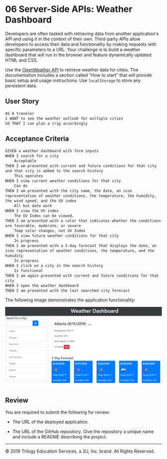 # 06 Server-Side APIs: Weather Dashboard

Developers are often tasked with retrieving data from another application's API and using it in the context of their own. Third-party APIs allow developers to access their data and functionality by making requests with specific parameters to a URL. Your challenge is to build a weather dashboard that will run in the browser and feature dynamically updated HTML and CSS.

Use the [OpenWeather API](https://openweathermap.org/api) to retrieve weather data for cities. The documentation includes a section called "How to start" that will provide basic setup and usage instructions. Use `localStorage` to store any persistent data.

## User Story

```
AS A traveler
I WANT to see the weather outlook for multiple cities
SO THAT I can plan a trip accordingly
```

## Acceptance Criteria

```
GIVEN a weather dashboard with form inputs
WHEN I search for a city
    Acceptable
THEN I am presented with current and future conditions for that city and that city is added to the search history
    This operates
WHEN I view current weather conditions for that city
    Can do
THEN I am presented with the city name, the date, an icon representation of weather conditions, the temperature, the humidity, the wind speed, and the UV index
    All but date work
WHEN I view the UV index
    The UV Index can be viewed.
THEN I am presented with a color that indicates whether the conditions are favorable, moderate, or severe
    Temp color changes, not UV Index
WHEN I view future weather conditions for that city
    In progress
THEN I am presented with a 5-day forecast that displays the date, an icon representation of weather conditions, the temperature, and the humidity
    In progress
WHEN I click on a city in the search history
    Is functional
THEN I am again presented with current and future conditions for that city
WHEN I open the weather dashboard
THEN I am presented with the last searched city forecast
```

The following image demonstrates the application functionality:

![weather dashboard demo](./Assets/06-server-side-apis-homework-demo.png)

## Review

You are required to submit the following for review:

* The URL of the deployed application.

* The URL of the GitHub repository. Give the repository a unique name and include a README describing the project.

- - -
© 2019 Trilogy Education Services, a 2U, Inc. brand. All Rights Reserved.
